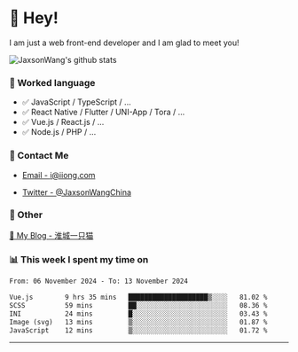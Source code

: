 # 👋 Hey!

I am just a web front-end developer and I am glad to meet you!

![JaxsonWang's github stats](https://github-readme-stats.vercel.app/api?username=JaxsonWang&&show_icons=true&&title_color=1abc9c&&icon_color=1abc9c)


### 📝 Worked language

- ✅ JavaScript / TypeScript / ...
- ✅ React Native / Flutter / UNI-App / Tora / ...
- ✅ Vue.js / React.js / ...
- ✅ Node.js / PHP / ...

### 📮 Contact Me

- [Email - i@iiong.com](mailto:i@iiong.com)

- [Twitter - @JaxsonWangChina](https://twitter.com/JaxsonWangChina)

### 🤪 Other

[📌 My Blog - 淮城一只猫](https://iiong.com)

### 📊 This week I spent my time on

<!--START_SECTION:waka-->

```txt
From: 06 November 2024 - To: 13 November 2024

Vue.js        9 hrs 35 mins   ████████████████████▒░░░░   81.02 %
SCSS          59 mins         ██░░░░░░░░░░░░░░░░░░░░░░░   08.36 %
INI           24 mins         █░░░░░░░░░░░░░░░░░░░░░░░░   03.43 %
Image (svg)   13 mins         ▒░░░░░░░░░░░░░░░░░░░░░░░░   01.87 %
JavaScript    12 mins         ▒░░░░░░░░░░░░░░░░░░░░░░░░   01.72 %
```

<!--END_SECTION:waka-->

---
